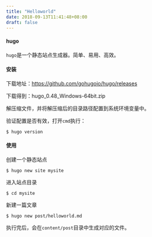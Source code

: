 ```yaml
---
title: "Helloworld"
date: 2018-09-13T11:41:48+08:00
draft: false
---
```


#### hugo

`hugo`是一个静态站点生成器。简单、易用、高效。

#### 安装

下载地址：https://github.com/gohugoio/hugo/releases

下载得到：hugo_0.48_Windows-64bit.zip

解压缩文件，并将解压缩后的目录路径配置到系统环境变量中。

验证配置是否有效，打开`cmd`执行：

```
$ hugo version
```

#### 使用

创建一个静态站点

```
$ hugo new site mysite
```

进入站点目录

```
$ cd mysite
```

新建一篇文章

```
$ hugo new post/helloworld.md
```

执行完后，会在`content/post`目录中生成对应的文件。

